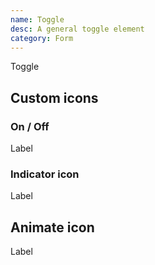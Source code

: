 ```yaml
---
name: Toggle
desc: A general toggle element
category: Form
---
```


<core-knobs element="core-toggle">
<core-toggle>Toggle</core-toggle>
</core-knobs>

## Custom icons

### On / Off

<core-knobs hideTabs  element="core-toggle">
<core-toggle checked>
  <i slot="on" style="--ggs: 0.8;" class="gg-sun"></i>
  Label
  <i slot="off" style="--ggs: 0.8;" class="gg-moon"></i>
</core-toggle>
</core-knobs>

### Indicator icon

<core-knobs hideTabs  element="core-toggle">
<style>
  .indicator-icon i {
    display: none;
  }
  .indicator-icon[checked] i {
    display: block;
  }
</style>
<core-toggle class="indicator-icon" checked>
   <span slot="indicator"><i class="gg-check"></i></span>
  Label
</core-toggle>
</core-knobs>

## Animate icon

<core-knobs hideTabs  element="core-toggle">
<style>
  .toggle-animation [slot="on"] {
    opacity: 0;
    transition: all 0.5s ease;
    transform: rotate(-45deg);
  }
  .toggle-animation[checked] [slot="on"] {
    opacity: 1;
    visibility: visible;
    transform: rotate(0deg);
  }
</style>
<core-toggle class="toggle-animation">
  <i slot="on" class="gg-check"></i>
  Label
</core-toggle>
</core-knobs>
